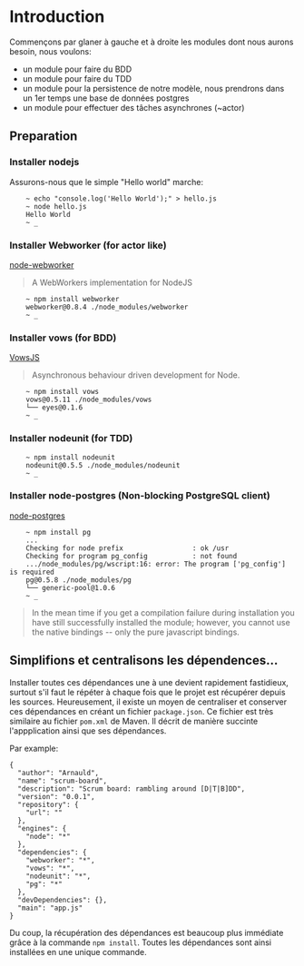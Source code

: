 # Introduction

Commençons par glaner à gauche et à droite les modules dont nous aurons besoin, nous voulons:

* un module pour faire du BDD
* un module pour faire du TDD
* un module pour la persistence de notre modèle, nous prendrons dans un 1er temps une base de données postgres
* un module pour effectuer des tâches asynchrones (~actor)

## Preparation

### Installer **nodejs**
 
Assurons-nous que le simple "Hello world" marche:

```shell
    ~ echo "console.log('Hello World');" > hello.js
    ~ node hello.js
    Hello World
    ~ _
```

### Installer **Webworker** (for actor like)
  
[node-webworker](https://github.com/pgriess/node-webworker)

> A WebWorkers implementation for NodeJS


```shell
    ~ npm install webworker
    webworker@0.8.4 ./node_modules/webworker
    ~ _
```

### Installer **vows** (for BDD)
  
[VowsJS](http://vowsjs.org/)

> Asynchronous behaviour driven development for Node.
  
```shell
    ~ npm install vows
    vows@0.5.11 ./node_modules/vows 
    └── eyes@0.1.6
    ~ _
```

### Installer **nodeunit** (for TDD)

```shell
    ~ npm install nodeunit
    nodeunit@0.5.5 ./node_modules/nodeunit 
    ~ _ 
```

### Installer **node-postgres** (Non-blocking PostgreSQL client)

[node-postgres](https://github.com/brianc/node-postgres)

```shell
    ~ npm install pg
    ...
    Checking for node prefix                 : ok /usr 
    Checking for program pg_config           : not found 
    .../node_modules/pg/wscript:16: error: The program ['pg_config'] is required
    pg@0.5.8 ./node_modules/pg 
    └── generic-pool@1.0.6
    ~ _
```

  > In the mean time if you get a compilation failure during installation you
  > have still successfully installed the module; however, you cannot use the
  > native bindings -- only the pure javascript bindings.

## Simplifions et centralisons les dépendences...

Installer toutes ces dépendances une à une devient rapidement fastidieux, surtout s'il faut le répéter à chaque fois
que le projet est récupérer depuis les sources. Heureusement, il existe un moyen de centraliser et conserver ces
dépendances en créant un fichier `package.json`. Ce fichier est très similaire au fichier `pom.xml` de Maven.
Il décrit de manière succinte l'appplication ainsi que ses dépendances.

Par example:

    {
      "author": "Arnauld",
      "name": "scrum-board",
      "description": "Scrum board: rambling around [D|T|B]DD",
      "version": "0.0.1",
      "repository": {
        "url": ""
      },
      "engines": {
        "node": "*"
      },
      "dependencies": {
        "webworker": "*",
        "vows": "*",
        "nodeunit": "*",
        "pg": "*"
      },
      "devDependencies": {},
      "main": "app.js"
    }

Du coup, la récupération des dépendances est beaucoup plus immédiate grâce à la commande `npm install`. Toutes les dépendances
sont ainsi installées en une unique commande.














